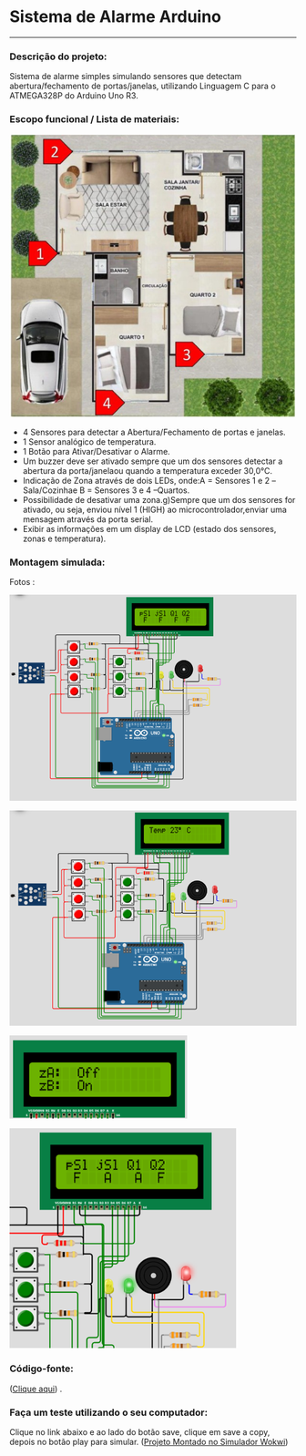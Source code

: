 # Sistema de Alarme Arduino
------------------
### Descrição do projeto: 
Sistema de alarme simples simulando sensores que detectam abertura/fechamento de portas/janelas, utilizando Linguagem C para o ATMEGA328P do Arduino Uno R3.

### Escopo funcional / Lista de materiais: 
![Casa fictícia](./images/home.jpg)
- 4 Sensores para detectar a Abertura/Fechamento de portas e janelas.
- 1 Sensor analógico de temperatura.
- 1 Botão para Ativar/Desativar o Alarme.
- Um buzzer deve ser ativado sempre que um dos sensores detectar a abertura da porta/janelaou quando a temperatura exceder 30,0°C.
- Indicação de Zona através de dois LEDs, onde:A = Sensores 1 e 2 –Sala/Cozinhae B = Sensores 3 e 4 –Quartos.
- Possibilidade de desativar uma zona.g)Sempre  que  um  dos  sensores  for  ativado,  ou  seja,  enviou  nível  1  (HIGH)  ao microcontrolador,enviar uma mensagem através da porta serial.
- Exibir  as  informações  em  um  display  de  LCD  (estado  dos  sensores,  zonas  e temperatura).

### Montagem simulada:
Fotos :

![Overview](./images/simulated-sensors.png)

![Temperatura atual](./images/current-temperature.png)

![Partes da casa](./images/display-zones.png)

![Estado das portas e janelas](./images/display-sensors-state.png)

### Código-fonte:
([Clique aqui](https://github.com/jonas4040/sistema-alarme-arduino/blob/main/src/sistema_alarme_2sem_2022.c)) .

### Faça um teste utilizando o seu computador:
Clique no link abaixo e ao lado do botão save, clique em save a copy, depois no botão play para simular.
([Projeto Montado no Simulador Wokwi](https://wokwi.com/projects/348243774428676691))
